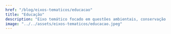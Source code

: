 ```yaml
---
href: "/blog/eixos-tematicos/educacao"
title: "Educação"
description: "Eixo temático focado em questões ambientais, conservação da natureza e práticas sustentáveis."
image: "../../assets/eixos-tematicos/educacao.jpeg"
---
```

